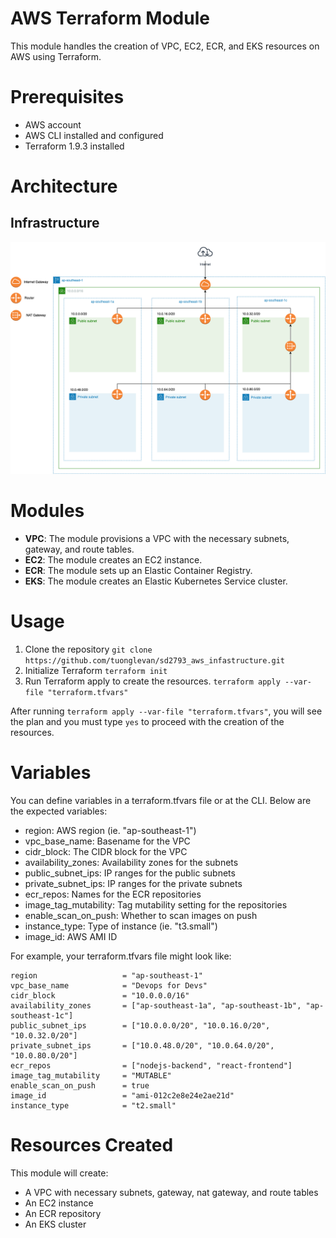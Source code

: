 # AWS Terraform Module

This module handles the creation of VPC, EC2, ECR, and EKS resources on AWS using Terraform.

# Prerequisites

- AWS account
- AWS CLI installed and configured
- Terraform 1.9.3 installed
# Architecture
## Infrastructure
![Infrastructure](doc/img/infrastructure.png)

# Modules

- **VPC**: The module provisions a VPC with the necessary subnets, gateway, and route tables.
- **EC2**: The module creates an EC2 instance.
- **ECR**: The module sets up an Elastic Container Registry.
- **EKS**: The module creates an Elastic Kubernetes Service cluster.

# Usage

1. Clone the repository ```git clone https://github.com/tuonglevan/sd2793_aws_infastructure.git```
2. Initialize Terraform
   ```terraform init```
3. Run Terraform apply to create the resources.
   ```terraform apply --var-file "terraform.tfvars"```

After running `terraform apply --var-file "terraform.tfvars"`, you will see the plan and you must type `yes` to proceed with the creation of the resources.

# Variables
You can define variables in a terraform.tfvars file or at the CLI. Below are the expected variables:

- region: AWS region (ie. "ap-southeast-1")
- vpc_base_name: Basename for the VPC
- cidr_block: The CIDR block for the VPC
- availability_zones: Availability zones for the subnets
- public_subnet_ips: IP ranges for the public subnets
- private_subnet_ips: IP ranges for the private subnets
- ecr_repos: Names for the ECR repositories
- image_tag_mutability: Tag mutability setting for the repositories
- enable_scan_on_push: Whether to scan images on push
- instance_type: Type of instance (ie. "t3.small")
- image_id: AWS AMI ID

For example, your terraform.tfvars file might look like:
```hcl-terraform
region                   = "ap-southeast-1"
vpc_base_name            = "Devops for Devs"
cidr_block               = "10.0.0.0/16"
availability_zones       = ["ap-southeast-1a", "ap-southeast-1b", "ap-southeast-1c"]
public_subnet_ips        = ["10.0.0.0/20", "10.0.16.0/20", "10.0.32.0/20"]
private_subnet_ips       = ["10.0.48.0/20", "10.0.64.0/20", "10.0.80.0/20"]
ecr_repos                = ["nodejs-backend", "react-frontend"]
image_tag_mutability     = "MUTABLE"
enable_scan_on_push      = true
image_id                 = "ami-012c2e8e24e2ae21d"
instance_type            = "t2.small"
```

# Resources Created

This module will create:

- A VPC with necessary subnets, gateway, nat gateway, and route tables
- An EC2 instance
- An ECR repository
- An EKS cluster